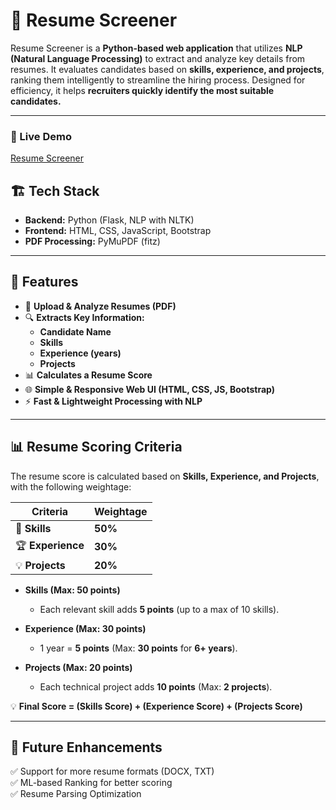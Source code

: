 # 📝 Resume Screener

Resume Screener is a **Python-based web application** that utilizes **NLP (Natural Language Processing)** to extract and analyze key details from resumes. It evaluates candidates based on **skills, experience, and projects**, ranking them intelligently to streamline the hiring process. Designed for efficiency, it helps **recruiters quickly identify the most suitable candidates.**

---

### 🔗 Live Demo  
 [Resume Screener](https://resume-screener-eta.vercel.app/)

## 🏗 Tech Stack  
- **Backend:** Python (Flask, NLP with NLTK)  
- **Frontend:** HTML, CSS, JavaScript, Bootstrap  
- **PDF Processing:** PyMuPDF (fitz)  

---

## 🚀 Features

- 📂 **Upload & Analyze Resumes (PDF)**
- 🔍 **Extracts Key Information:**
  - **Candidate Name**
  - **Skills**
  - **Experience (years)**
  - **Projects**
- 📊 **Calculates a Resume Score**
- 🌐 **Simple & Responsive Web UI (HTML, CSS, JS, Bootstrap)**
- ⚡ **Fast & Lightweight Processing with NLP**

---

## 📊 **Resume Scoring Criteria**
The resume score is calculated based on **Skills, Experience, and Projects**, with the following weightage:

| **Criteria**      | **Weightage** |
|------------------|-------------|
| 📌 **Skills**    | **50%**      |
| 🏆 **Experience** | **30%**      |
| 💡 **Projects**  | **20%**      |

- **Skills (Max: 50 points)**  
  - Each relevant skill adds **5 points** (up to a max of 10 skills).
  
- **Experience (Max: 30 points)**  
  - 1 year = **5 points** (Max: **30 points** for **6+ years**).
  
- **Projects (Max: 20 points)**  
  - Each technical project adds **10 points** (Max: **2 projects**).

💡 **Final Score = (Skills Score) + (Experience Score) + (Projects Score)**
  
---

## 📌 Future Enhancements  
✅ Support for more resume formats (DOCX, TXT)  
✅ ML-based Ranking for better scoring  
✅ Resume Parsing Optimization  